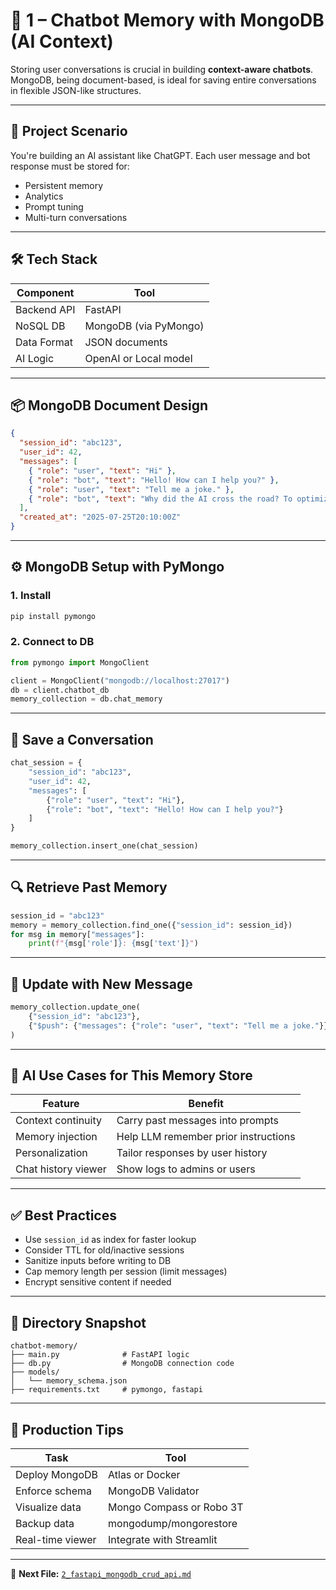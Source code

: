 
# 🤖 1 – Chatbot Memory with MongoDB (AI Context)

Storing user conversations is crucial in building **context-aware chatbots**. MongoDB, being document-based, is ideal for saving entire conversations in flexible JSON-like structures.

---

## 🧩 Project Scenario

You're building an AI assistant like ChatGPT. Each user message and bot response must be stored for:

- Persistent memory
- Analytics
- Prompt tuning
- Multi-turn conversations

---

## 🛠️ Tech Stack

| Component     | Tool            |
|---------------|-----------------|
| Backend API   | FastAPI         |
| NoSQL DB      | MongoDB (via PyMongo) |
| Data Format   | JSON documents  |
| AI Logic      | OpenAI or Local model |

---

## 📦 MongoDB Document Design

```json
{
  "session_id": "abc123",
  "user_id": 42,
  "messages": [
    { "role": "user", "text": "Hi" },
    { "role": "bot", "text": "Hello! How can I help you?" },
    { "role": "user", "text": "Tell me a joke." },
    { "role": "bot", "text": "Why did the AI cross the road? To optimize the chicken." }
  ],
  "created_at": "2025-07-25T20:10:00Z"
}
```

---

## ⚙️ MongoDB Setup with PyMongo

### 1. Install

```bash
pip install pymongo
```

### 2. Connect to DB

```python
from pymongo import MongoClient

client = MongoClient("mongodb://localhost:27017")
db = client.chatbot_db
memory_collection = db.chat_memory
```

---

## 💾 Save a Conversation

```python
chat_session = {
    "session_id": "abc123",
    "user_id": 42,
    "messages": [
        {"role": "user", "text": "Hi"},
        {"role": "bot", "text": "Hello! How can I help you?"}
    ]
}

memory_collection.insert_one(chat_session)
```

---

## 🔍 Retrieve Past Memory

```python
session_id = "abc123"
memory = memory_collection.find_one({"session_id": session_id})
for msg in memory["messages"]:
    print(f"{msg['role']}: {msg['text']}")
```

---

## 🔁 Update with New Message

```python
memory_collection.update_one(
    {"session_id": "abc123"},
    {"$push": {"messages": {"role": "user", "text": "Tell me a joke."}}}
)
```

---

## 🧠 AI Use Cases for This Memory Store

| Feature             | Benefit                                 |
|---------------------|------------------------------------------|
| Context continuity  | Carry past messages into prompts         |
| Memory injection    | Help LLM remember prior instructions     |
| Personalization     | Tailor responses by user history         |
| Chat history viewer | Show logs to admins or users             |

---

## ✅ Best Practices

- Use `session_id` as index for faster lookup
- Consider TTL for old/inactive sessions
- Sanitize inputs before writing to DB
- Cap memory length per session (limit messages)
- Encrypt sensitive content if needed

---

## 📁 Directory Snapshot

```
chatbot-memory/
├── main.py              # FastAPI logic
├── db.py                # MongoDB connection code
├── models/
│   └── memory_schema.json
├── requirements.txt     # pymongo, fastapi
```

---

## 🚀 Production Tips

| Task                     | Tool           |
|--------------------------|----------------|
| Deploy MongoDB           | Atlas or Docker |
| Enforce schema           | MongoDB Validator |
| Visualize data           | Mongo Compass or Robo 3T |
| Backup data              | mongodump/mongorestore |
| Real-time viewer         | Integrate with Streamlit |

---

📁 **Next File:** [`2_fastapi_mongodb_crud_api.md`](./2_fastapi_mongodb_crud_api.md)